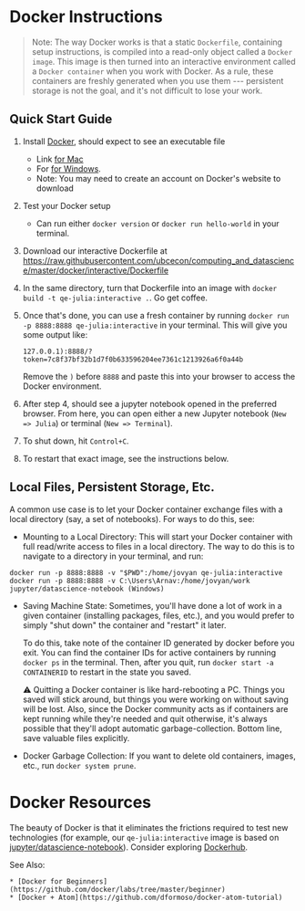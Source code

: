 # Docker Instructions

> Note: The way Docker works is that a static `Dockerfile`, containing setup instructions, is compiled into a read-only object called a `Docker image`. This image is then turned into an interactive environment called a `Docker container` when you work with Docker. As a rule, these containers are freshly generated when you use them --- persistent storage is not the goal, and it's not difficult to lose your work. 

## Quick Start Guide

1. Install [Docker](https://docs.docker.com/install/), should expect to see an executable file
    - Link [for Mac](https://store.docker.com/editions/community/docker-ce-desktop-mac)
    - For [for Windows](https://store.docker.com/editions/community/docker-ce-desktop-windows). 
    - Note: You may need to create an account on Docker's website to download 

2. Test your Docker setup
    - Can run either `docker version` or `docker run hello-world` in your terminal. 

3. Download our interactive Dockerfile at https://raw.githubusercontent.com/ubcecon/computing_and_datascience/master/docker/interactive/Dockerfile

4. In the same directory, turn that Dockerfile into an image with `docker build -t qe-julia:interactive .`. Go get coffee.

5. Once that's done, you can use a fresh container by running `docker run -p 8888:8888 qe-julia:interactive` in your terminal. This will give you some output like: 

    ```
    127.0.0.1):8888/?token=7c8f37bf32b1d7f0b633596204ee7361c1213926a6f0a44b
    ```

    Remove the `)` before `8888` and paste this into your browser to access the Docker environment. 

5. After step 4, should see a jupyter notebook opened in the preferred browser.  From here, you can open either a new Jupyter notebook (`New => Julia`) or terminal (`New => Terminal`).

6. To shut down, hit `Control+C`. 

7. To restart that exact image, see the instructions below. 

## Local Files, Persistent Storage, Etc.  

A common use case is to let your Docker container exchange files with a local directory (say, a set of notebooks). For ways to do this, see: 

* Mounting to a Local Directory: This will start your Docker container with full read/write access to files in a local directory. The way to do this is to navigate to a directory in your terminal, and run: 

```
docker run -p 8888:8888 -v "$PWD":/home/jovyan qe-julia:interactive
docker run -p 8888:8888 -v C:\Users\Arnav:/home/jovyan/work jupyter/datascience-notebook (Windows)
```

* Saving Machine State: Sometimes, you'll have done a lot of work in a given container (installing packages, files, etc.), and you would prefer to simply "shut down" the container and "restart" it later. 

   To do this, take note of the container ID generated by docker before you exit. You can find the container IDs for active containers by running `docker ps` in the terminal. Then, after you quit, run `docker start -a CONTAINERID` to restart in the state you saved. 

   :warning: Quitting a Docker container is like hard-rebooting a PC. Things you saved will stick around, but things you were working on without saving will be lost. Also, since the Docker community acts as if containers are kept running while they're needed and quit otherwise, it's always possible that they'll adopt automatic garbage-collection. Bottom line, save valuable files explicitly.

* Docker Garbage Collection: If you want to delete old containers, images, etc., run `docker system prune`.

# Docker Resources 

The beauty of Docker is that it eliminates the frictions required to test new technologies (for example, our `qe-julia:interactive` image is based on [jupyter/datascience-notebook](https://hub.docker.com/r/jupyter/datascience-notebook/)). Consider exploring [Dockerhub](https://hub.docker.com). 

See Also: 

    * [Docker for Beginners](https://github.com/docker/labs/tree/master/beginner)
    * [Docker + Atom](https://github.com/dformoso/docker-atom-tutorial)